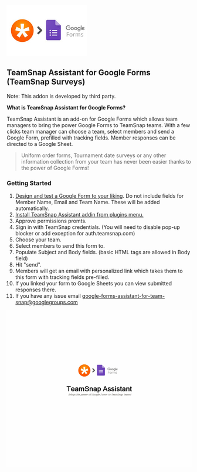 ![Screenshot](https://github.com/unclepaul84/google-forms-assistant-for-team-snap/raw/master/teamsnap.jpg)

## TeamSnap Assistant for Google Forms (TeamSnap Surveys) 

Note: This addon is developed by third party.

**What is TeamSnap Assistant for Google Forms?**

TeamSnap Assistant is an add-on for Google Forms which allows team managers to bring the power Google Forms to TeamSnap teams. With a few clicks team manager can choose a team, select members and send a Google Form, prefilled with tracking fields. Member responses can be directed to a Google Sheet.

>Uniform order forms, Tournament date surveys or any other information collection from your team has never been easier thanks to the power of Google Forms!


### Getting Started
1. [Design and test a Google Form to your liking](https://gsuite.google.com/learning-center/products/forms/get-started/#!/). Do not include fields for Member Name, Email and Team Name. These will be added automatically.
2. [Install TeamSnap Assistant addin from plugins menu.](https://chrome.google.com/webstore/detail/teamsnap-assistant/dfakadcngcagghdhkhplhhnimlkjhlpo?utm_source=permalink) 
3. Approve permissions promts.
4. Sign in with TeamSnap credentials. (You will need to disable pop-up blocker or add exception for auth.teamsnap.com)
5. Choose your team.
6. Select members to send this form to.
7. Populate Subject and Body fields. (basic HTML tags are allowed in Body field)
8. Hit "send".
9. Members will get an email with personalized link which takes them to this form with tracking fields pre-filled.
10. If you linked your form to Google Sheets you can view submitted responses there.
11. If you have any issue  email [google-forms-assistant-for-team-snap@googlegroups.com](mailto:google-forms-assistant-for-team-snap@googlegroups.com)

![Screenshot](https://github.com/unclepaul84/google-forms-assistant-for-team-snap/raw/master/tutorial.gif)

